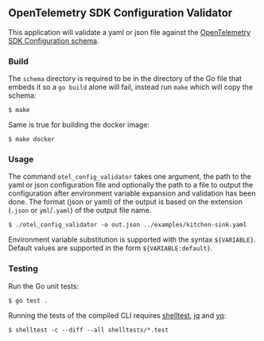 ## OpenTelemetry SDK Configuration Validator

This application will validate a yaml or json file against the [OpenTelemetry
SDK Configuration schema](https://github.com/open-telemetry/opentelemetry-configuration/).

### Build

The `schema` directory is required to be in the directory of the Go file that
embeds it so a `go build` alone will fail, instead run `make` which will copy
the schema:

```
$ make
```

Same is true for building the docker image:

```
$ make docker
```

### Usage

The command `otel_config_validator` takes one argument, the path to the yaml or
json configuration file and optionally the path to a file to output the
configuration after environment variable expansion and validation has been done.
The format (json or yaml) of the output is based on the extension (`.json` or
`yml`/`.yaml`) of the output file name.

```
$ ./otel_config_validator -o out.json ../examples/kitchen-sink.yaml
```

Environment variable substitution is supported with the syntax `${VARIABLE}`.
Default values are supported in the form `${VARIABLE:default}`.

### Testing

Run the Go unit tests:

```
$ go test .
```

Running the tests of the compiled CLI requires
[shelltest](https://github.com/simonmichael/shelltestrunner),
[jq](https://github.com/jqlang/jq/) and [yq](https://github.com/mikefarah/yq):

```
$ shelltest -c --diff --all shelltests/*.test
```

